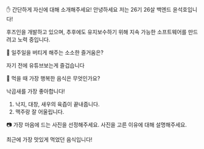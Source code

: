 ✋ 간단하게 자신에 대해 소개해주세요!
안녕하세요 저는 26기 26살 백엔드 윤석호입니다!

후즈인을 개발하고 있으며, 추후에도 유지보수하기 위해 지속 가능한 소프트웨어를 만드려고 노력 중입니다.
 
 
🎁 일주일을 버티게 해주는 소소한 즐거움은? 

자기 전에 유튜브보는게 즐겁습니다

  
👅 먹을 때 가장 행복한 음식은 무엇인가요?

낙곱새를 가장 좋아합니다!

1. 낙지, 대창, 새우의 육즙이 끝내줍니다.
2. 맥주랑 잘 어울립니다.

📷 가장 마음에 드는 사진을 선정해주세요. 
사진을 고른 이유에 대해 설명해주세요. 

최근에 가장 맛있게 먹었던 음식입니다!


